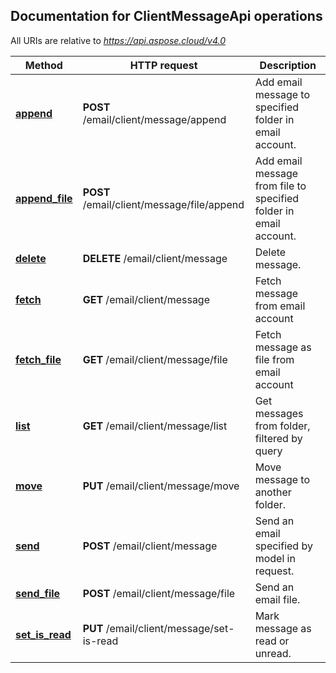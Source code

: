 ## Documentation for ClientMessageApi operations

All URIs are relative to *https://api.aspose.cloud/v4.0*

Method | HTTP request | Description
------------- | ------------- | -------------
[**append**](ClientMessageApi.md#append)| **POST** /email/client/message/append| Add email message to specified folder in email account.             
[**append_file**](ClientMessageApi.md#append_file)| **POST** /email/client/message/file/append| Add email message from file to specified folder in email account.             
[**delete**](ClientMessageApi.md#delete)| **DELETE** /email/client/message| Delete message.             
[**fetch**](ClientMessageApi.md#fetch)| **GET** /email/client/message| Fetch message from email account             
[**fetch_file**](ClientMessageApi.md#fetch_file)| **GET** /email/client/message/file| Fetch message as file from email account             
[**list**](ClientMessageApi.md#list)| **GET** /email/client/message/list| Get messages from folder, filtered by query             
[**move**](ClientMessageApi.md#move)| **PUT** /email/client/message/move| Move message to another folder.             
[**send**](ClientMessageApi.md#send)| **POST** /email/client/message| Send an email specified by model in request.             
[**send_file**](ClientMessageApi.md#send_file)| **POST** /email/client/message/file| Send an email file.             
[**set_is_read**](ClientMessageApi.md#set_is_read)| **PUT** /email/client/message/set-is-read| Mark message as read or unread.             
